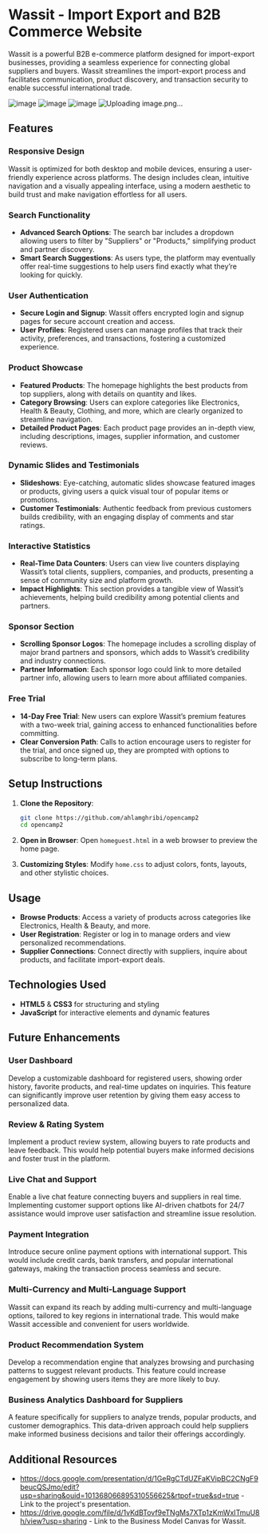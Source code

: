 # Wassit - Import Export and B2B Commerce Website

Wassit is a powerful B2B e-commerce platform designed for import-export businesses, providing a seamless experience for connecting global suppliers and buyers. Wassit streamlines the import-export process and facilitates communication, product discovery, and transaction security to enable successful international trade.

![image](https://github.com/user-attachments/assets/d2ca2ae6-2edb-4d8e-beb9-da6e261f68b6)
![image](https://github.com/user-attachments/assets/e0430f64-d0b2-4d30-af20-31ce0a951415)
![image](https://github.com/user-attachments/assets/478c359f-dbe3-4aa6-92ae-b24b0833ccff)
![Uploading image.png…]()




## Features

### Responsive Design
Wassit is optimized for both desktop and mobile devices, ensuring a user-friendly experience across platforms. The design includes clean, intuitive navigation and a visually appealing interface, using a modern aesthetic to build trust and make navigation effortless for all users.

### Search Functionality
- **Advanced Search Options**: The search bar includes a dropdown allowing users to filter by "Suppliers" or "Products," simplifying product and partner discovery.
- **Smart Search Suggestions**: As users type, the platform may eventually offer real-time suggestions to help users find exactly what they’re looking for quickly.

### User Authentication
- **Secure Login and Signup**: Wassit offers encrypted login and signup pages for secure account creation and access.
- **User Profiles**: Registered users can manage profiles that track their activity, preferences, and transactions, fostering a customized experience.

### Product Showcase
- **Featured Products**: The homepage highlights the best products from top suppliers, along with details on quantity and likes.
- **Category Browsing**: Users can explore categories like Electronics, Health & Beauty, Clothing, and more, which are clearly organized to streamline navigation.
- **Detailed Product Pages**: Each product page provides an in-depth view, including descriptions, images, supplier information, and customer reviews.

### Dynamic Slides and Testimonials
- **Slideshows**: Eye-catching, automatic slides showcase featured images or products, giving users a quick visual tour of popular items or promotions.
- **Customer Testimonials**: Authentic feedback from previous customers builds credibility, with an engaging display of comments and star ratings.

### Interactive Statistics
- **Real-Time Data Counters**: Users can view live counters displaying Wassit’s total clients, suppliers, companies, and products, presenting a sense of community size and platform growth.
- **Impact Highlights**: This section provides a tangible view of Wassit’s achievements, helping build credibility among potential clients and partners.

### Sponsor Section
- **Scrolling Sponsor Logos**: The homepage includes a scrolling display of major brand partners and sponsors, which adds to Wassit’s credibility and industry connections.
- **Partner Information**: Each sponsor logo could link to more detailed partner info, allowing users to learn more about affiliated companies.

### Free Trial
- **14-Day Free Trial**: New users can explore Wassit’s premium features with a two-week trial, gaining access to enhanced functionalities before committing.
- **Clear Conversion Path**: Calls to action encourage users to register for the trial, and once signed up, they are prompted with options to subscribe to long-term plans.

## Setup Instructions

1. **Clone the Repository**:
   ```bash
   git clone https://github.com/ahlamghribi/opencamp2
   cd opencamp2
   ```

2. **Open in Browser**:
   Open `homeguest.html` in a web browser to preview the home page.

3. **Customizing Styles**:
   Modify `home.css` to adjust colors, fonts, layouts, and other stylistic choices.

## Usage

- **Browse Products**: Access a variety of products across categories like Electronics, Health & Beauty, and more.
- **User Registration**: Register or log in to manage orders and view personalized recommendations.
- **Supplier Connections**: Connect directly with suppliers, inquire about products, and facilitate import-export deals.

## Technologies Used

- **HTML5** & **CSS3** for structuring and styling
- **JavaScript** for interactive elements and dynamic features

## Future Enhancements

### User Dashboard
Develop a customizable dashboard for registered users, showing order history, favorite products, and real-time updates on inquiries. This feature can significantly improve user retention by giving them easy access to personalized data.

### Review & Rating System
Implement a product review system, allowing buyers to rate products and leave feedback. This would help potential buyers make informed decisions and foster trust in the platform.

### Live Chat and Support
Enable a live chat feature connecting buyers and suppliers in real time. Implementing customer support options like AI-driven chatbots for 24/7 assistance would improve user satisfaction and streamline issue resolution.

### Payment Integration
Introduce secure online payment options with international support. This would include credit cards, bank transfers, and popular international gateways, making the transaction process seamless and secure.

### Multi-Currency and Multi-Language Support
Wassit can expand its reach by adding multi-currency and multi-language options, tailored to key regions in international trade. This would make Wassit accessible and convenient for users worldwide.

### Product Recommendation System
Develop a recommendation engine that analyzes browsing and purchasing patterns to suggest relevant products. This feature could increase engagement by showing users items they are more likely to buy.

### Business Analytics Dashboard for Suppliers
A feature specifically for suppliers to analyze trends, popular products, and customer demographics. This data-driven approach could help suppliers make informed business decisions and tailor their offerings accordingly.

## Additional Resources

- https://docs.google.com/presentation/d/1GeRgCTdUZFaKVipBC2CNgF9beucQSJmo/edit?usp=sharing&ouid=101368066895310556625&rtpof=true&sd=true - Link to the project's presentation.
- https://drive.google.com/file/d/1vKdBTovf9eTNgMs7XTp1zKmWxITmuU8h/view?usp=sharing - Link to the Business Model Canvas for Wassit.
